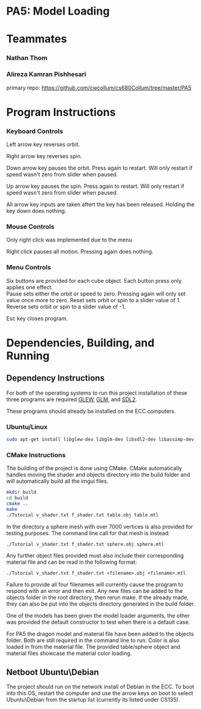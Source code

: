 # PA5: Model Loading

# Teammates
### Nathan Thom
### Alireza Kamran Pishhesari
primary repo: https://github.com/cwcollum/cs680Collum/tree/master/PA5

# Program Instructions
### Keyboard Controls
Left arrow key reverses orbit.

Right arrow key reverses spin.

Down arrow key pauses the orbit.  Press again to restart.  Will only restart if speed wasn't zero from slider when paused.

Up arrow key pauses the spin.  Press again to restart.  Will only restart if speed wasn't zero from slider when paused.

All arrow key inputs are taken aftert the key has been released.  Holding the key down does nothing.

### Mouse Controls
Only right click was implemented due to the menu

Right click pauses all motion.  Pressing again does nothing.

### Menu Controls
Six buttons are provided for each cube object.  Each button press only applies one effect.  
Pause sets either the orbit or speed to zero.  Pressing again will only set value once more to zero.
Reset sets orbit or spin to a slider value of 1.
Reverse sets orbit or spin to a slider value of -1.

Esc key closes program.

# Dependencies, Building, and Running

## Dependency Instructions
For both of the operating systems to run this project installation of these three programs are required [GLEW](http://glew.sourceforge.net/), [GLM](http://glm.g-truc.net/0.9.7/index.html), and [SDL2](https://wiki.libsdl.org/Tutorials).

These programs should already be installed on the ECC computers.

### Ubuntu/Linux
```bash
sudo apt-get install libglew-dev libglm-dev libsdl2-dev libassimp-dev
```

### CMake Instructions
The building of the project is done using CMake.  CMake automatically handles moving the shader and objects directory into the build folder and will automatically build all the imgui files.

```bash
mkdir build
cd build
cmake ..
make
./Tutorial v_shader.txt f_shader.txt table.obj table.mtl
```

In the directory a sphere mesh with over 7000 vertices is also provided for testing purposes.  The command line call for that mesh is instead:
```
./Tutorial v_shader.txt f_shader.txt sphere.obj sphere.mtl
```
Any further object files provided must also include their corresponding material file and can be read in the following format:
```
./Tutorial v_shader.txt f_shader.txt <filename>.obj <filename>.mtl
```
Failure to provide all four filenames will currently cause the program to respond with an error and then exit.  Any new files can be added to the objects folder in the root directory, then rerun make.  If the already made, they can also be put into the objects directory generated in the build folder.

One of the models has been given the model loader arguments, the other was provided the default constructor to test when there is a default case.

For PA5 the dragon model and material file have been added to the objects folder.  Both are still required in the command line to run.
Color is also loaded in from the material file.  The provided table/sphere object and material files showcase the material color loading.

## Netboot Ubuntu\Debian
The project should run on the network install of Debian in the ECC. To boot into this OS, restart the computer and use the arrow keys on boot to select Ubuntu\Debian from the startup list (currently its listed under CS135).
